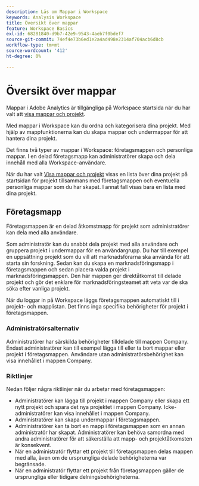 ```yaml
---
description: Läs om Mappar i Workspace
keywords: Analysis Workspace
title: Översikt över mappar
feature: Workspace Basics
exl-id: 68281840-d9b7-42e9-9543-4aeb7f0bdef7
source-git-commit: 74ef4e73b6ed1e2a4ad498e2314af704acb6d8cb
workflow-type: tm+mt
source-wordcount: '412'
ht-degree: 0%

---
```


# Översikt över mappar

Mappar i Adobe Analytics är tillgängliga på Workspace startsida när du har valt att [visa mappar och projekt](../freeform-overview.md#show-selector).

Med mappar i Workspace kan du ordna och kategorisera dina projekt. Med hjälp av mappfunktionerna kan du skapa mappar och undermappar för att hantera dina projekt.

Det finns två typer av mappar i Workspace: företagsmappen och personliga mappar. I en delad företagsmapp kan administratörer skapa och dela innehåll med alla Workspace-användare.

När du har valt [Visa mappar och projekt](../freeform-overview.md#show-selector) visas en lista över dina projekt på startsidan för projekt tillsammans med företagsmappen och eventuella personliga mappar som du har skapat. I annat fall visas bara en lista med dina projekt.


## Företagsmapp

Företagsmappen är en delad åtkomstmapp för projekt som administratörer kan dela med alla användare.

Som administratör kan du snabbt dela projekt med alla användare och gruppera projekt i undermappar för en användargrupp. Du har till exempel en uppsättning projekt som du vill att marknadsförarna ska använda för att starta sin forskning. Sedan kan du skapa en marknadsföringsmapp i företagsmappen och sedan placera valda projekt i marknadsföringsmappen. Den här mappen ger direktåtkomst till delade projekt och gör det enklare för marknadsföringsteamet att veta var de ska söka efter vanliga projekt.

När du loggar in på Workspace läggs företagsmappen automatiskt till i projekt- och mapplistan. Det finns inga specifika behörigheter för projekt i företagsmappen.

### Administratörsalternativ

Administratörer har särskilda behörigheter tilldelade till mappen Company. Endast administratörer kan till exempel lägga till eller ta bort mappar eller projekt i företagsmappen. Användare utan administratörsbehörighet kan visa innehållet i mappen Company.

<!--
![The Projects page showing the admin options.](/help/analyze/analysis-workspace/build-workspace-project/assets/admin-options.png)

Non-Admins have limited options.

![The Projects page showing the non-admin options for folders.](/help/analyze/analysis-workspace/build-workspace-project/assets/non-admin-folder-options.png)

-->

### Riktlinjer

Nedan följer några riktlinjer när du arbetar med företagsmappen:

- Administratörer kan lägga till projekt i mappen Company eller skapa ett nytt projekt och spara det nya projektet i mappen Company. Icke-administratörer kan visa innehållet i mappen Company.
- Administratörer kan skapa undermappar i företagsmappen.
- Administratörer kan ta bort en mapp i företagsmappen som en annan administratör har skapat. Administratörer kan behöva samordna med andra administratörer för att säkerställa att mapp- och projektåtkomsten är konsekvent.
- När en administratör flyttar ett projekt till företagsmappen delas mappen med alla, även om de ursprungliga delade behörigheterna var begränsade.
- När en administratör flyttar ett projekt från företagsmappen gäller de ursprungliga eller tidigare delningsbehörigheterna.


<!--
# Folders in Analysis Workspace

Folders in Analytics is a folder management system displayed on the Adobe Analytics landing page and when **Workspace** > **Projects** is selected.

Folders in Workspace helps you organize and categorize your projects for better retrieval and access. In addition, a shared Company folder allows Admins to easily create and share content with all Workspace users. 

When you have a long list of projects, navigating to a specific project has its challenges. With the folders feature, you can create folders and sub-folders to manage your projects, making it easier to find projects when you need them.

There are two types of folders in Workspace: the Company folder and personal folders.

When you log in to Workspace, the Projects home page displays a list of your projects along with the Company folder and any personal folders that you created.

![](/help/analyze/analysis-workspace/build-workspace-project/assets/landing-page2.png)

## About the Company folder {#company-folder}

The Company folder is a shared-access folder for projects that Admins can share with all users.

As an Admin, you can quickly share projects with all users and group projects into subfolders for a user group. For example, if you have a set of projects that you want your marketers to use to start their research, you can create a Marketing folder within the Company folder then place selected projects within the Marketing folder. This quickly provides direct access to shared projects and it makes it easier for the Marketing team to know where to look for common files.

When a user logs in to Workspace, the Company folder is automatically added to their project and folder list. There are no specific permissions for projects contained within the Company folder.


### Admin Options {#admin-options}

Admins have special privileges assigned to the Company folder. For example, only Admins can add or remove folders or projects in the Company folder. Users without Admin-access can view the contents of the Company folder.

![](/help/analyze/analysis-workspace/build-workspace-project/assets/admin-options.png)

Non-Admins have limited options.

![](/help/analyze/analysis-workspace/build-workspace-project/assets/non-admin-folder-options.png){width="45%"}

### Company folder guidelines {#company-folder-guidelines}

-   Admins can add projects to the Company folder or create a new project and save it to the Company folder. Non-Admins can view the contents of the Company folder.

-   Admins can create subfolders within the Company folder.

-   Admins can delete a folder within the Company folder that another admin created. Admins may need to coordinate with other Admins to keep folder and project access consistent.

-   When an Admin moves a project to the Company folder, the project is shared with everyone even if the original shared privileges were restricted.

-   When an Admin moves a project out of the Company folder, the original or previous sharing privileges are respected.


-->

